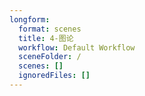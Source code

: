 ```yaml
---
longform:
  format: scenes
  title: 4-图论
  workflow: Default Workflow
  sceneFolder: /
  scenes: []
  ignoredFiles: []
---
```

